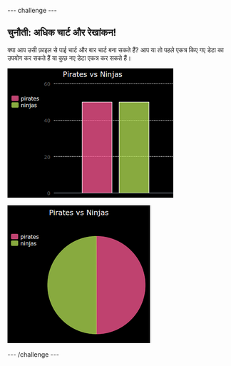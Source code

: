 \--- challenge \---

## चुनौती: अधिक चार्ट और रेखांकन!

क्या आप उसी फ़ाइल से पाई चार्ट और बार चार्ट बना सकते हैं? आप या तो पहले एकत्र किए गए डेटा का उपयोग कर सकते हैं या कुछ नए डेटा एकत्र कर सकते हैं।

![स्क्रीनशॉट](images/pets-pn-bar.png)

![स्क्रीनशॉट](images/pets-pn.png)

\--- /challenge \---